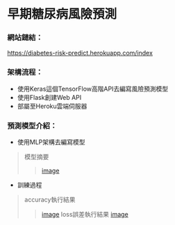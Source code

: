 # 早期糖尿病風險預測

### 網站鏈結：
https://diabetes-risk-predict.herokuapp.com/index   

### 架構流程：
* 使用Keras這個TensorFlow高階API去編寫風險預測模型  
* 使用Flask創建Web API  
* 部屬至Heroku雲端伺服器  

### 預測模型介紹：
* 使用MLP架構去編寫模型  
>模型摘要
>>[image](https://github.com/Lily-Liao/predict-diabetes/blob/master/model_summary.png)
* 訓練過程
>accuracy執行結果
>>[image](https://github.com/Lily-Liao/predict-diabetes/blob/master/acc.png)
>loss誤差執行結果
>>[image](https://github.com/Lily-Liao/predict-diabetes/blob/master/loss.png)
